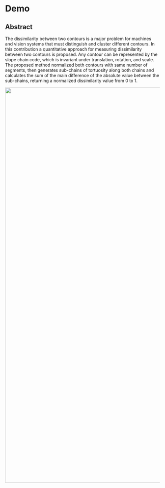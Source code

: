 # Demo
## Abstract

The dissimilarity between two contours is a major problem for machines and vision systems that must distinguish and cluster different contours. In this contribution a quantitative approach for measuring dissimilarity between two contours is proposed. Any contour can be represented by the slope chain code, which is invariant under translation, rotation, and scale. The proposed method normalized both contours with same number of segments, then generates sub-chains of tortuosity along both chains and calculates the sum of the main difference of the absolute value between the sub-chains, returning a normalized dissimilarity value from 0 to 1.
<div style="display: flex; justify-content: center">
    <img src="assets/figures.jpeg" style="width: 80rem;" />
</div>